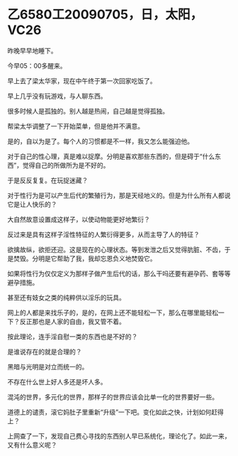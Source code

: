 # 乙6580工20090705，日，太阳，VC26

昨晚早早地睡下。

今早05：00多醒来。

早上去了梁太华家，现在中午终于第一次回家吃饭了。

早上几乎没有玩游戏，与人聊东西。

很多时候人是孤独的。别人越是热闹，自己越是觉得孤独。

帮梁太华调整了一下开始菜单，但是他并不满意。

是的，自以为是了。每个人的习惯都是不一样，我又怎么能强迫他。

对于自己的性心理，真是难以捉摩。分明是喜欢那些东西的，但是碍于“什么东西”，觉得自己的所做所为是不好的。

于是反反复复。在玩捉迷藏？

对于性行为是可以产生后代的繁殖行为，那是天经地义的。但是为什么所有人都说它是让人快乐的？

大自然故意设置成这样子，以使动物能更好地繁衍？

反过来是具有这样子淫性特征的人繁衍得更多，从而主导了人的特征？

欲擒故纵，欲拒还迎。这是现在的心理状态。等到发泄之后又觉得肮脏、不齿，于是焚毁。分明是它帮助了我，我却忘恩负义地焚毁它。

如果将性行为仅仅定义为那样子做产生后代的话，那么干吗还要有避孕药、套等等避孕措施。

甚至还有妓女之类的纯粹供以淫乐的玩具。

网上的人都是来找乐子的，是的，在网上还不能轻松一下，那么在哪里能轻松一下？反正那也是人家的自由，我又管不着。

按此理论，连手淫自慰一类的东西也是不好的？

是谁说存在的就是合理的？

黑暗与光明是对立而统一的。

不存在什么世上好人多还是坏人多。

混沌的世界，多元化的世界，那样子的世界应该会比单一化的世界要好一些。

道德上的谴责，滚它妈肚子里重新“升级”一下吧。变化如此之快，计划如何赶得上？

上网查了一下，发现自己费心寻找的东西别人早已系统化，理论化了。如此一来，又有什么意义呢？

